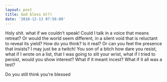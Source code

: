 ```yaml
---
layout: post
title: God bless U(?)
date: '2010-12-13 07:56:00'
---
```


Holy shit.
what if we couldn’t
speak!
Could I talk in a voice
that means
retreat?
Or would the world
seem different,
in a silent void
that is reluctant
to reveal its yield?
How do you think?
Is it real?
Or can you feel
the presence that insists?
I may just be a twitch!
You son of a bitch
how dare you resist,
what if I wrote on a list,
that I was going to slit your wrist,
what if I tried to persist,
would you show interest?
What if it meant incest?
What if it all was a test?

Do you still think you’re blessed
